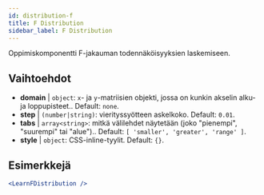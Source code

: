 ```yaml
---
id: distribution-f
title: F Distribution
sidebar_label: F Distribution
---
```


Oppimiskomponentti F-jakauman todennäköisyyksien laskemiseen.

## Vaihtoehdot

* __domain__ | `object`: `x`- ja `y`-matriisien objekti, jossa on kunkin akselin alku- ja loppupisteet.. Default: `none`.
* __step__ | `(number|string)`: vierityssyötteen askelkoko. Default: `0.01`.
* __tabs__ | `array<string>`: mitkä välilehdet näytetään (joko "pienempi", "suurempi" tai "alue").. Default: `[
  'smaller',
  'greater',
  'range'
]`.
* __style__ | `object`: CSS-inline-tyylit. Default: `{}`.


## Esimerkkejä

```jsx live
<LearnFDistribution />
```

